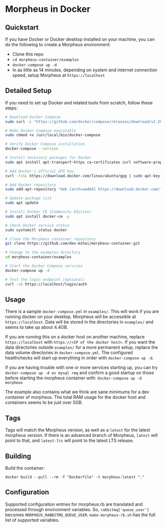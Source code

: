 # Morpheus in Docker

## Quickstart

If you have Docker or Docker desktop installed on your machine, you can do the following to create a Morpheus environment:

- Clone this repo
- `cd morpheus-container/examples`
- `docker-compose up -d`
- In as little as 14 minutes, depending on system and internet connection speed, setup Morpheus at `https://localhost`

## Detailed Setup

If you need to set up Docker and related tools from scratch, follow these steps:

```bash
# Download Docker Compose
sudo curl -L "https://github.com/docker/compose/releases/download/v2.20.3/docker-compose-$(uname -s)-$(uname -m)" -o /usr/local/bin/docker-compose

# Make Docker Compose executable
sudo chmod +x /usr/local/bin/docker-compose

# Verify Docker Compose installation
docker-compose --version

# Install necessary packages for Docker
sudo apt install apt-transport-https ca-certificates curl software-properties-common -y

# Add Docker's official GPG key
curl -fsSL https://download.docker.com/linux/ubuntu/gpg | sudo apt-key add -

# Add Docker repository
sudo add-apt-repository "deb [arch=amd64] https://download.docker.com/linux/ubuntu $(lsb_release -cs) stable"

# Update package list
sudo apt update

# Install Docker CE (Community Edition)
sudo apt install docker-ce -y

# Check Docker service status
sudo systemctl status docker

# Clone the Morpheus container repository
git clone https://github.com/dev-mihai/morpheus-container.git

# Change to the examples directory
cd morpheus-container/examples

# Start the Docker Compose services
docker-compose up -d

# Test the login endpoint (optional)
curl -vk https://localhost/login/auth
```


## Usage

There is a sample `docker-compose.yml` in `examples/`.  This will work if you are running docker on your desktop.  Morpheus will be accessible at `https://localhost`.  Data will be stored in the directories in `examples/` and seems to take up about 4.4GB.

If you are running this on a docker host on another machine, replace `https://localhost` with `https://<IP of the docker host>`.  If you want the data directories outside `examples/` for a more permanent setup, replace the data volume directories in `docker-compose.yml`.  The configured healthchecks will start up everything in order with `docker-compose up -d`.

If you are having trouble with one or more services starting up, you can try `docker-compose up -d es mysql rmq` and confirm a good startup on those before starting the morpheus container with: `docker-compose up -d morpheus`

The example also contains what we think are sane minimums for a dev container of morpheus.  The total RAM usage for the docker host and containers seems to be just over 5GB.

## Tags

Tags will match the Morpheus version, as well as a `latest` for the latest morpheus version.  If there is an advanced branch of Morpheus, `latest` will point to that, and `latest-lts` will point to the latest LTS release.

## Building

Build the container:

`docker build --pull --rm -f "Dockerfile" -t morpheus:latest "."`

## Configuration

Supported configuration entries for morpheus.rb are translated and processed through environment variables.  So, `rabbitmq['queue_user']` becomes `MORPHEUS_RABBITMQ_QUEUE_USER`.  `make-morpheus-rb.sh` has the full list of supported variables.
